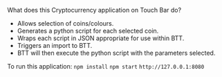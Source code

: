 What does this Cryptocurrency application on Touch Bar do?
- Allows selection of coins/colours.
- Generates a python script for each selected coin.
- Wraps each script in JSON appropriate for use within BTT.
- Triggers an import to BTT.
- BTT will then execute the python script with the parameters selected.

To run this application:
`npm install`
`npm start`
`http://127.0.0.1:8080`

